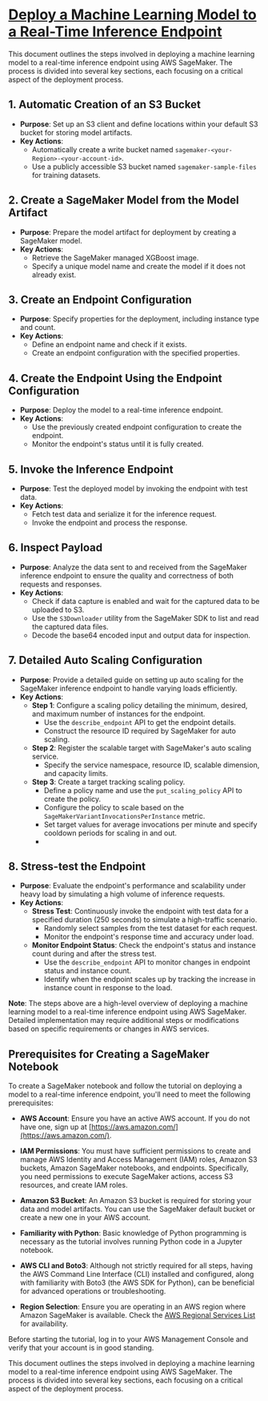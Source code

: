 # [Deploy a Machine Learning Model to a Real-Time Inference Endpoint](Deploy%20a%20Machine%20Learning%20Model%20to%20a%20Real-Time%20Inference%20Endpoint.ipynb)

This document outlines the steps involved in deploying a machine learning model to a real-time inference endpoint using AWS SageMaker. The process is divided into several key sections, each focusing on a critical aspect of the deployment process.

## 1. Automatic Creation of an S3 Bucket
- **Purpose**: Set up an S3 client and define locations within your default S3 bucket for storing model artifacts.
- **Key Actions**:
  - Automatically create a write bucket named `sagemaker-<your-Region>-<your-account-id>`.
  - Use a publicly accessible S3 bucket named `sagemaker-sample-files` for training datasets.

## 2. Create a SageMaker Model from the Model Artifact
- **Purpose**: Prepare the model artifact for deployment by creating a SageMaker model.
- **Key Actions**:
  - Retrieve the SageMaker managed XGBoost image.
  - Specify a unique model name and create the model if it does not already exist.

## 3. Create an Endpoint Configuration
- **Purpose**: Specify properties for the deployment, including instance type and count.
- **Key Actions**:
  - Define an endpoint name and check if it exists.
  - Create an endpoint configuration with the specified properties.

## 4. Create the Endpoint Using the Endpoint Configuration
- **Purpose**: Deploy the model to a real-time inference endpoint.
- **Key Actions**:
  - Use the previously created endpoint configuration to create the endpoint.
  - Monitor the endpoint's status until it is fully created.

## 5. Invoke the Inference Endpoint
- **Purpose**: Test the deployed model by invoking the endpoint with test data.
- **Key Actions**:
  - Fetch test data and serialize it for the inference request.
  - Invoke the endpoint and process the response.

## 6. Inspect Payload
- **Purpose**: Analyze the data sent to and received from the SageMaker inference endpoint to ensure the quality and correctness of both requests and responses.
- **Key Actions**:
  - Check if data capture is enabled and wait for the captured data to be uploaded to S3.
  - Use the `S3Downloader` utility from the SageMaker SDK to list and read the captured data files.
  - Decode the base64 encoded input and output data for inspection.

## 7. Detailed Auto Scaling Configuration
- **Purpose**: Provide a detailed guide on setting up auto scaling for the SageMaker inference endpoint to handle varying loads efficiently.
- **Key Actions**:
  - **Step 1**: Configure a scaling policy detailing the minimum, desired, and maximum number of instances for the endpoint.
    - Use the `describe_endpoint` API to get the endpoint details.
    - Construct the resource ID required by SageMaker for auto scaling.
  - **Step 2**: Register the scalable target with SageMaker's auto scaling service.
    - Specify the service namespace, resource ID, scalable dimension, and capacity limits.
  - **Step 3**: Create a target tracking scaling policy.
    - Define a policy name and use the `put_scaling_policy` API to create the policy.
    - Configure the policy to scale based on the `SageMakerVariantInvocationsPerInstance` metric.
    - Set target values for average invocations per minute and specify cooldown periods for scaling in and out.
    - 
## 8. Stress-test the Endpoint
- **Purpose**: Evaluate the endpoint's performance and scalability under heavy load by simulating a high volume of inference requests.
- **Key Actions**:
  - **Stress Test**: Continuously invoke the endpoint with test data for a specified duration (250 seconds) to simulate a high-traffic scenario.
    - Randomly select samples from the test dataset for each request.
    - Monitor the endpoint's response time and accuracy under load.
  - **Monitor Endpoint Status**: Check the endpoint's status and instance count during and after the stress test.
    - Use the `describe_endpoint` API to monitor changes in endpoint status and instance count.
    - Identify when the endpoint scales up by tracking the increase in instance count in response to the load.


**Note**: The steps above are a high-level overview of deploying a machine learning model to a real-time inference endpoint using AWS SageMaker. Detailed implementation may require additional steps or modifications based on specific requirements or changes in AWS services.



## Prerequisites for Creating a SageMaker Notebook

To create a SageMaker notebook and follow the tutorial on deploying a model to a real-time inference endpoint, you'll need to meet the following prerequisites:

- **AWS Account**: Ensure you have an active AWS account. If you do not have one, sign up at [https://aws.amazon.com/](https://aws.amazon.com/).

- **IAM Permissions**: You must have sufficient permissions to create and manage AWS Identity and Access Management (IAM) roles, Amazon S3 buckets, Amazon SageMaker notebooks, and endpoints. Specifically, you need permissions to execute SageMaker actions, access S3 resources, and create IAM roles.

- **Amazon S3 Bucket**: An Amazon S3 bucket is required for storing your data and model artifacts. You can use the SageMaker default bucket or create a new one in your AWS account.

- **Familiarity with Python**: Basic knowledge of Python programming is necessary as the tutorial involves running Python code in a Jupyter notebook.

- **AWS CLI and Boto3**: Although not strictly required for all steps, having the AWS Command Line Interface (CLI) installed and configured, along with familiarity with Boto3 (the AWS SDK for Python), can be beneficial for advanced operations or troubleshooting.

- **Region Selection**: Ensure you are operating in an AWS region where Amazon SageMaker is available. Check the [AWS Regional Services List](https://aws.amazon.com/about-aws/global-infrastructure/regional-product-services/) for availability.

Before starting the tutorial, log in to your AWS Management Console and verify that your account is in good standing.

This document outlines the steps involved in deploying a machine learning model to a real-time inference endpoint using AWS SageMaker. The process is divided into several key sections, each focusing on a critical aspect of the deployment process.